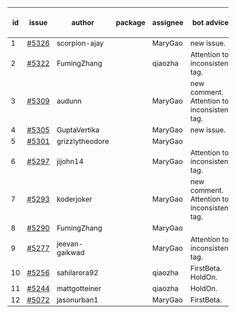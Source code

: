 | id | issue | author | package | assignee | bot advice | created date of issue | target release date | date from target |
| ------ | ------ | ------ | ------ | ------ | ------ | ------ | ------ | :-----: |
| 1 | [#5326](https://github.com/Azure/sdk-release-request/issues/5326) | scorpion-ajay |  | MaryGao | new issue. | 07-09 | 07-31 |  |
| 2 | [#5322](https://github.com/Azure/sdk-release-request/issues/5322) | FumingZhang |  | qiaozha | Attention to inconsistent tag. | 07-05 | 07-25 |  |
| 3 | [#5309](https://github.com/Azure/sdk-release-request/issues/5309) | audunn |  | MaryGao | new comment. Attention to inconsistent tag. | 06-27 | 07-26 |  |
| 4 | [#5305](https://github.com/Azure/sdk-release-request/issues/5305) | GuptaVertika |  | MaryGao | new issue. | 06-27 | 07-25 |  |
| 5 | [#5301](https://github.com/Azure/sdk-release-request/issues/5301) | grizzlytheodore |  | MaryGao |  | 06-26 | 07-26 |  |
| 6 | [#5297](https://github.com/Azure/sdk-release-request/issues/5297) | jijohn14 |  | MaryGao | Attention to inconsistent tag. | 06-25 | 07-26 |  |
| 7 | [#5293](https://github.com/Azure/sdk-release-request/issues/5293) | koderjoker |  | MaryGao | new comment. Attention to inconsistent tag. | 06-25 | 07-25 |  |
| 8 | [#5290](https://github.com/Azure/sdk-release-request/issues/5290) | FumingZhang |  | MaryGao |  | 06-25 | 07-25 |  |
| 9 | [#5277](https://github.com/Azure/sdk-release-request/issues/5277) | jeevan-gaikwad |  | MaryGao | Attention to inconsistent tag. | 06-14 | 07-26 |  |
| 10 | [#5256](https://github.com/Azure/sdk-release-request/issues/5256) | sahilarora92 |  | qiaozha | FirstBeta. HoldOn. | 06-05 | 06-28 |  |
| 11 | [#5244](https://github.com/Azure/sdk-release-request/issues/5244) | mattgotteiner |  | qiaozha | HoldOn. | 06-04 | 06-21 |  |
| 12 | [#5072](https://github.com/Azure/sdk-release-request/issues/5072) | jasonurban1 |  | MaryGao | FirstBeta. | 03-22 | 05-24 |  |
